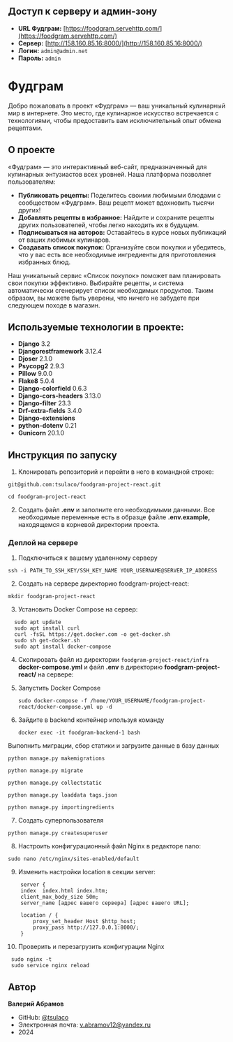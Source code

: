 ## Доступ к серверу и админ-зону

- **URL Фудграм:** [https://foodgram.servehttp.com/](https://foodgram.servehttp.com/)
- **Сервер:** [http://158.160.85.16:8000/](http://158.160.85.16:8000/)
- **Логин:** `admin@admin.net`
- **Пароль:** `admin`

# Фудграм

Добро пожаловать в проект «Фудграм» — ваш уникальный кулинарный мир в интернете. Это место, где кулинарное искусство встречается с технологиями, чтобы предоставить вам исключительный опыт обмена рецептами.

## О проекте

«Фудграм» — это интерактивный веб-сайт, предназначенный для кулинарных энтузиастов всех уровней. Наша платформа позволяет пользователям:

- **Публиковать рецепты:** Поделитесь своими любимыми блюдами с сообществом «Фудграм». Ваш рецепт может вдохновить тысячи других!
- **Добавлять рецепты в избранное:** Найдите и сохраните рецепты других пользователей, чтобы легко находить их в будущем.
- **Подписываться на авторов:** Оставайтесь в курсе новых публикаций от ваших любимых кулинаров.
- **Создавать список покупок:** Организуйте свои покупки и убедитесь, что у вас есть все необходимые ингредиенты для приготовления избранных блюд.

Наш уникальный сервис «Список покупок» поможет вам планировать свои покупки эффективно. Выбирайте рецепты, и система автоматически сгенерирует список необходимых продуктов. Таким образом, вы можете быть уверены, что ничего не забудете при следующем походе в магазин.

## Используемые технологии в проекте:
- **Django** 3.2
- **Djangorestframework** 3.12.4
- **Djoser** 2.1.0
- **Psycopg2** 2.9.3
- **Pillow** 9.0.0
- **Flake8** 5.0.4
- **Django-colorfield** 0.6.3
- **Django-cors-headers** 3.13.0
- **Django-filter** 23.3
- **Drf-extra-fields** 3.4.0
- **Django-extensions**
- **python-dotenv** 0.21
- **Gunicorn** 20.1.0

## Инструкция по запуску

1. Клонировать репозиторий и перейти в него в командной строке:

  `git@github.com:tsulaco/foodgram-project-react.git`
  
  `cd foodgram-project-react`

2. Создать файл **.env** и заполните его необходимыми данными. Все необходимые переменные есть в образце файле **.env.example,** находящемся в корневой директории проекта. 

### Деплой на сервере

1. Подключиться к вашему удаленному серверу

 `ssh -i PATH_TO_SSH_KEY/SSH_KEY_NAME YOUR_USERNAME@SERVER_IP_ADDRESS`

2. Создать на сервере директорию foodgram-project-react:

  `mkdir foodgram-project-react`

3. Установить Docker Compose на сервер:
   
```
  sudo apt update
  sudo apt install curl
  curl -fsSL https://get.docker.com -o get-docker.sh
  sudo sh get-docker.sh
  sudo apt install docker-compose
```

4. Скопировать файл из директории `foodgram-project-react/infra` **docker-compose.yml** и файл **.env** в директорию **foodgram-project-react/** на сервере:

5. Запустить Docker Compose

   `sudo docker-compose -f /home/YOUR_USERNAME/foodgram-project-react/docker-compose.yml up -d`

6. Зайдите в backend контейнер ипользуя команду

   `docker exec -it foodgram-backend-1 bash`
   
  Выполнить миграции, сбор статики и загрузите данные в базу данных
  
  ```
  python manage.py makemigrations

  python manage.py migrate
  
  python manage.py collectstatic

  python manage.py loaddata tags.json

  python manage.py importingredients
  
  ```

7. Создать суперпользователя

  `python manage.py createsuperuser`

8. Настроить конфигурационный файл Nginx в редакторе nano:

 `sudo nano /etc/nginx/sites-enabled/default`

9. Изменить настройки location в секции server:

```
    server {
    index  index.html index.htm;
    client_max_body_size 50m;
    server_name [адрес вашего сервера] [адрес вашего URL];

    location / {
        proxy_set_header Host $http_host;
        proxy_pass http://127.0.0.1:8000/;
    }

```
10. Проверить и перезагрузить конфигурации Nginx

```
 sudo nginx -t
 sudo service nginx reload
```























## Автор

**Валерий Абрамов**
- GitHub: [@tsulaco](https://github.com/tsulaco)
- Электронная почта: v.abramov12@yandex.ru
- 2024
